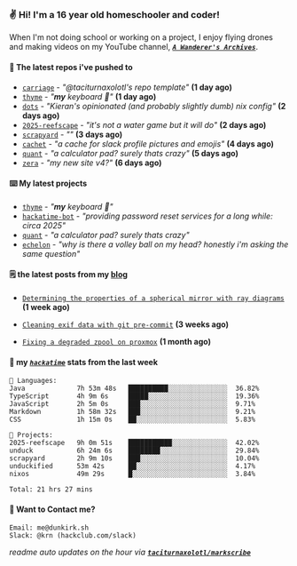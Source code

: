 ### ✌️ Hi! I'm a 16 year old homeschooler and coder!

When I'm not doing school or working on a project, I enjoy flying drones and making videos on my YouTube channel, [**_`A Wanderer's Archives`_**](https://youtube.com/@wanderer.archives).

#### 👷 The latest repos i've pushed to

- [`carriage`](https://github.com/taciturnaxolotl/carriage) - _"@taciturnaxolotl's repo template"_ **(1 day ago)**
- [`thyme`](https://github.com/taciturnaxolotl/thyme) - _"**my** keyboard 🫶"_ **(1 day ago)**
- [`dots`](https://github.com/taciturnaxolotl/dots) - _"Kieran's opinionated (and probably slightly dumb) nix config"_ **(2 days ago)**
- [`2025-reefscape`](https://github.com/df1317/2025-reefscape) - _"it's not a water game but it will do"_ **(2 days ago)**
- [`scrapyard`](https://github.com/hackclub/scrapyard) - _""_ **(3 days ago)**
- [`cachet`](https://github.com/taciturnaxolotl/cachet) - _"a cache for slack profile pictures and emojis"_ **(4 days ago)**
- [`quant`](https://github.com/taciturnaxolotl/quant) - _"a calculator pad? surely thats crazy"_ **(5 days ago)**
- [`zera`](https://github.com/taciturnaxolotl/zera) - _"my new site v4?"_ **(6 days ago)**

#### ⌨️ My latest projects

- [`thyme`](https://github.com/taciturnaxolotl/thyme) - _"**my** keyboard 🫶"_
- [`hackatime-bot`](https://github.com/taciturnaxolotl/hackatime-bot) - _"providing password reset services for a long while: circa 2025"_
- [`quant`](https://github.com/taciturnaxolotl/quant) - _"a calculator pad? surely thats crazy"_
- [`echelon`](https://github.com/taciturnaxolotl/echelon) - _"why is there a volley ball on my head? honestly i'm asking the same question"_

#### 🗒️ the latest posts from my [blog](https://dunkirk.sh)

- [`Determining the properties of a spherical mirror with ray diagrams`](https://dunkirk.sh/blog/spherical-ray-diagrams/) **(1 week ago)**

- [`Cleaning exif data with git pre-commit`](https://dunkirk.sh/blog/remove-exif-git-hook/) **(3 weeks ago)**

- [`Fixing a degraded zpool on proxmox`](https://dunkirk.sh/blog/degraded-zpool-proxmox/) **(1 month ago)**



#### 📡 my [_`hackatime`_](https://waka.hackclub.com) stats from the last week

```text
💾 Languages:
Java             7h 53m 48s   ██████████░░░░░░░░░░░░░░░  36.82%
TypeScript       4h 9m 6s     █████░░░░░░░░░░░░░░░░░░░░  19.36%
JavaScript       2h 5m 0s     ███░░░░░░░░░░░░░░░░░░░░░░  9.71%
Markdown         1h 58m 32s   ███░░░░░░░░░░░░░░░░░░░░░░  9.21%
CSS              1h 15m 0s    ██░░░░░░░░░░░░░░░░░░░░░░░  5.83%

💼 Projects:
2025-reefscape   9h 0m 51s    ███████████░░░░░░░░░░░░░░  42.02%
unduck           6h 24m 6s    ████████░░░░░░░░░░░░░░░░░  29.84%
scrapyard        2h 9m 10s    ███░░░░░░░░░░░░░░░░░░░░░░  10.04%
unduckified      53m 42s      ██░░░░░░░░░░░░░░░░░░░░░░░  4.17%
nixos            49m 29s      █░░░░░░░░░░░░░░░░░░░░░░░░  3.84%

Total: 21 hrs 27 mins
```

#### 📮 Want to Contact me?

```text
Email: me@dunkirk.sh
Slack: @krn (hackclub.com/slack)
```

_readme auto updates on the hour via [**`taciturnaxolotl/markscribe`**](https://github.com/taciturnaxolotl/markscribe)_
